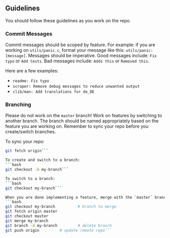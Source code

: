 ## Guidelines
You should follow these guidelines as you work on the repo.

### Commit Messages
Commit messages should be scoped by feature. For example: if you are working on `utils/panic.c`, format your 
message like this: `utils/panic: [message]`. Messages should be imperative. Good messages include: `Fix typo` or 
`Add tests`. Bad messages include: `Adds this` or `Removed this`.

Here are a few examples:
- `readme: Fix typo`
- `scraper: Remove debug messages to reduce unwanted output`
- `clib/man: Add translations for de_DE`

### Branching
Please do not work on the `master` branch! Work on features by switching to another branch. The branch should be 
named appropriately based on the feature you are working on. Remember to sync your repo before you create/switch 
branches.

To sync your repo:
```bash
git fetch origin```

To create and switch to a branch:
```bash
git checkout -b my-branch```

To switch to a branch:
```bash
git checkout my-branch```

When you are done implementing a feature, merge with the `master` branch and update the repo:
```bash
git checkout my-branch          # branch to merge
git fetch origin master
git checkout master
git merge my-branch
git branch -d my-branch         # delete branch
git push origin			# update remote repo```
